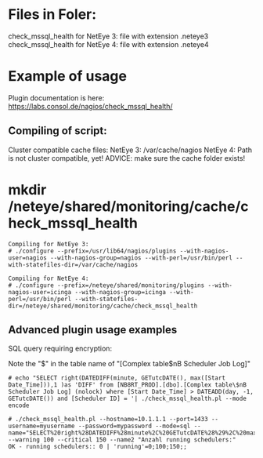
# Files in Foler:

check_mssql_health for NetEye 3: file with extension .neteye3
check_mssql_health for NetEye 4: file with extension .neteye4

# Example of usage

Plugin documentation is here: https://labs.consol.de/nagios/check_mssql_health/

## Compiling of script:

Cluster compatible cache files:
NetEye 3: /var/cache/nagios
NetEye 4: Path is not cluster compatible, yet! 
ADVICE: make sure the cache folder exists!
# mkdir /neteye/shared/monitoring/cache/check_mssql_health

```
Compiling for NetEye 3:
# ./configure --prefix=/usr/lib64/nagios/plugins --with-nagios-user=nagios --with-nagios-group=nagios --with-perl=/usr/bin/perl --with-statefiles-dir=/var/cache/nagios

Compiling for NetEye 4:
# ./configure --prefix=/neteye/shared/monitoring/plugins --with-nagios-user=icinga --with-nagios-group=icinga --with-perl=/usr/bin/perl --with-statefiles-dir=/neteye/shared/monitoring/cache/check_mssql_health
```

## Advanced plugin usage examples

SQL query requiring encryption:

Note the "$" in the table name of "[Complex table$nB Scheduler Job Log]"

```
# echo "SELECT right(DATEDIFF(minute, GETutcDATE(), max([Start Date_Time])),1 )as 'DIFF' from [NB8RT_PROD].[dbo].[Complex table\$nB Scheduler Job Log] (nolock) where [Start Date_Time] > DATEADD(day, -1, GETutcDATE()) and [Scheduler ID] = '| ./check_mssql_health.pl --mode encode

# ./check_mssql_health.pl --hostname=10.1.1.1 --port=1433 --username=myusername --password=mypassword --mode=sql --name="SELECT%20right%28DATEDIFF%28minute%2C%20GETutcDATE%28%29%2C%20max%28%5BStart%20Date%5FTime%5D%29%29%2C1%20%29as%20%27DIFF%27%20from%20%5BNB8RT%5FPROD%5D%2E%5Bdbo%5D%2E%5BComplex%20table%24nB%20Scheduler%20Job%20Log%5D%20%28nolock%29%20where%20%5BStart%20Date%5FTime%5D%20%3E%20DATEADD%28day%2C%20%2D1%2C%20GETutcDATE%28%29%29%20and%20%5BScheduler%20ID%5D%20%3D%20%27SCHED01%27group%20by%20%20%5BScheduler%20ID%5D%20having%20%20GETutcDATE%28%29%20%3E%20max%28%5BStart%20Date%5FTime%5D%29" --warning 100 --critical 150 --name2 "Anzahl running schedulers:"
OK - running schedulers:: 0 | 'running'=0;100;150;;
```


